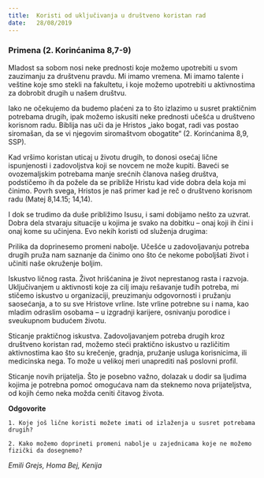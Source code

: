 ```yaml
---
title:  Koristi od uključivanja u društveno koristan rad
date:   28/08/2019
---
```


### Primena (2. Korinćanima 8,7-9)

Mladost sa sobom nosi neke prednosti koje možemo upotrebiti u svom zauzimanju za društvenu pravdu. Mi imamo vremena. Mi imamo talente i veštine koje smo stekli na fakultetu, i koje možemo upotrebiti u aktivnostima za dobrobit drugih u našem društvu.

Iako ne očekujemo da budemo plaćeni za to što izlazimo u susret praktičnim potrebama drugih, ipak možemo iskusiti neke prednosti učešća u društveno korisnom radu. Biblija nas uči da je Hristos „iako bogat, radi vas postao siromašan, da se vi njegovim siromaštvom obogatite“ (2. Korinćanima 8,9, SSP).

Kad vršimo koristan uticaj u životu drugih, to donosi osećaj lične ispunjenosti i zadovoljstva koji se novcem ne može kupiti. Baveći se ovozemaljskim potrebama manje srećnih članova našeg društva, podstičemo ih da požele da se približe Hristu kad vide dobra dela koja mi činimo. Povrh svega, Hristos je naš primer kad je reč o društveno korisnom radu (Matej 8,14.15; 14,14).

I dok se trudimo da duše približimo Isusu, i sami dobijamo nešto za uzvrat. Dobra dela stvaraju situacije u kojima je svako na dobitku – onaj koji ih čini i onaj kome su učinjena. Evo nekih koristi od služenja drugima:

Prilika da doprinesemo promeni nabolje. Učešće u zadovoljavanju potreba drugih pruža nam saznanje da činimo ono što će nekome poboljšati život i učiniti naše okruženje boljim.

Iskustvo ličnog rasta. Život hrišćanina je život neprestanog rasta i razvoja. Uključivanjem u aktivnosti koje za cilj imaju rešavanje tuđih potreba, mi stičemo iskustvo u organizaciji, preuzimanju odgovornosti i pružanju saosećanja, a to su sve Hristove vrline. Iste vrline potrebne su i nama, kao mladim odraslim osobama – u izgradnji karijere, osnivanju porodice i sveukupnom budućem životu.

Sticanje praktičnog iskustva. Zadovoljavanjem potreba drugih kroz društveno koristan rad, možemo steći praktično iskustvo u različitim aktivnostima kao što su krečenje, gradnja, pružanje usluga korisnicima, ili medicinska nega. To može u velikoj meri unaprediti naš poslovni profil.

Sticanje novih prijatelja. Što je posebno važno, dolazak u dodir sa ljudima kojima je potrebna pomoć omogućava nam da steknemo nova prijateljstva, od kojih ćemo neka možda ceniti čitavog života.

**Odgovorite**

`1. Koje još lične koristi možete imati od izlaženja u susret potrebama drugih?`

`2. Kako možemo doprineti promeni nabolje u zajednicama koje ne možemo fizički da dosegnemo?`

*Emili Grejs, Homa Bej, Kenija*
